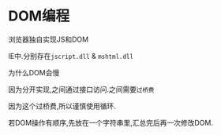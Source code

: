 # DOM编程

浏览器独自实现JS和DOM

IE中.分别存在`jscript.dll` & `mshtml.dll`

为什么DOM会慢

因为分开实现,之间通过接口访问.之间需要`过桥费`

因为这个过桥费,所以谨慎使用循环.

若DOM操作有顺序,先放在一个字符串里,汇总完后再一次修改DOM.

